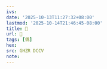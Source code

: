 ```yaml
---
ivs:
date: '2025-10-13T11:27:32+08:00'
lastmod: '2025-10-14T21:46:45-08:00'
title: 󰘐
url: 󰘐
tags: [儰]
hex: 
src: GHZR DCCV
note:
---
```

